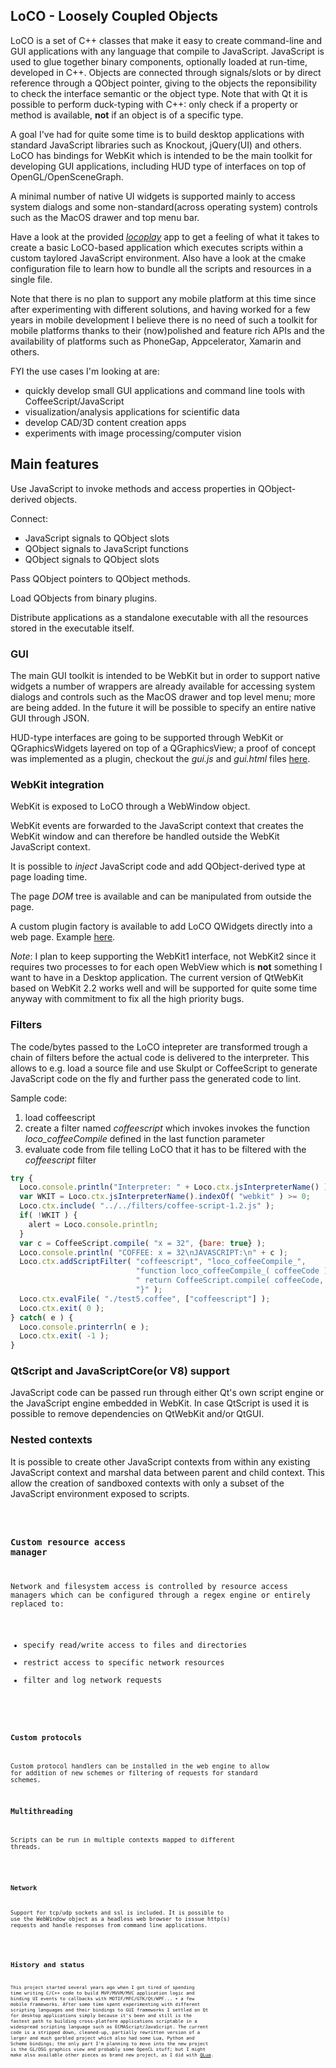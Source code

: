 ## LoCO - Loosely Coupled Objects

LoCO is a set of C++ classes that make it easy to create command-line and GUI
applications with any language that compile to JavaScript.
JavaScript is used to glue together binary components, optionally loaded
at run-time, developed in C++.
Objects are connected through signals/slots or by direct reference through
a QObject pointer, giving to the objects the reponsibility to check the
interface semantic or the object type.
Note that with Qt it is possible to perform duck-typing with C++: only
check if a property or method is available, **not** if an object is of
a specific type. 

A goal I've had for quite some time is to build desktop applications
with standard JavaScript libraries such as Knockout, jQuery(UI) and others.
LoCO has bindings for WebKit which is intended to be the main toolkit for
developing GUI applications, including HUD type of interfaces on top of
OpenGL/OpenSceneGraph.

A minimal number of native UI widgets is supported mainly to access system
dialogs and some non-standard(across operating system) controls such as
the MacOS drawer and top menu bar.

Have a look at the provided _[locoplay](https://github.com/candycode/loco/blob/master/apps/locoplay/locoplay.cpp)_ app to get a feeling of what it
takes to create a basic LoCO-based application which executes scripts
within a custom taylored JavaScript environment. Also have a look at
the cmake configuration file to learn how to bundle all the scripts and
resources in a single file.

Note that there is no plan to support any mobile platform at this time
since after experimenting with different solutions, and having worked
for a few years in mobile development I believe there is no need
of such a toolkit for mobile platforms thanks to their (now)polished and
feature rich APIs and the availability of platforms such as PhoneGap,
Appcelerator, Xamarin and others.

FYI the use cases I'm looking at are:
* quickly develop small GUI applications and command line tools with CoffeeScript/JavaScript
* visualization/analysis applications for scientific data
* develop CAD/3D content creation apps
* experiments with image processing/computer vision  

## Main features

Use JavaScript to invoke methods and access properties in QObject-derived
objects.

Connect:
* JavaScript signals to QObject slots
* QObject signals to JavaScript functions
* QObject signals to QObject slots 

Pass QObject pointers to QObject methods.

Load QObjects from binary plugins.

Distribute applications as a standalone executable with all the resources
stored in the executable itself.

### GUI

The main GUI toolkit is intended to be WebKit but in order to support
native widgets a  number of wrappers are already available for 
accessing system dialogs and controls such as the MacOS drawer and top
level menu; more are being added. In the future it will be possible
to specify an entire native GUI through JSON.

HUD-type interfaces are going to be supported through WebKit or 
QGraphicsWidgets layered on top of a QGraphicsView; a proof
of concept was implemented as a plugin, checkout the _gui.js_
and _gui.html_ files [here](https://github.com/candycode/loco/tree/master/modules/plugins/osgview/test). 


### WebKit integration

WebKit is exposed to LoCO through a WebWindow object.

WebKit events are forwarded to the JavaScript context that creates
the WebKit window and can therefore be handled outside the WebKit
JavaScript context.

It is possible to _inject_ JavaScript code and add QObject-derived type
at page loading time.

The page _DOM_ tree is available and can be manipulated from outside
the page.

A custom plugin factory is available to add LoCO QWidgets directly into
a web page. Example [here](https://github.com/candycode/loco/tree/master/modules/webplugins/osg-viewer).


_Note_: I plan to keep supporting the WebKit1 interface, not WebKit2
since it requires two processes to for each open WebView which is 
__not__ something I want to have in a Desktop application. The current
version of QtWebKit based on WebKit 2.2 works well and will be supported
for quite some time anyway with commitment to fix all the high priority bugs.

### Filters

The code/bytes passed to the LoCO intepreter are transformed trough
a chain of filters before the actual code is delivered to the interpreter.
This allows to e.g. load a source file and use Skulpt or CoffeeScript
to generate JavaScript code on the fly and further pass the generated
code to lint.

Sample code: 

1. load coffeescript 
2. create a filter named _coffeescript_ which invokes invokes the function *loco_coffeeCompile* defined in the last function parameter
3. evaluate code from file telling LoCO that it has to be filtered with the _coffeescript_ filter   
```javascript
try {
  Loco.console.println("Interpreter: " + Loco.ctx.jsInterpreterName() );
  var WKIT = Loco.ctx.jsInterpreterName().indexOf( "webkit" ) >= 0;
  Loco.ctx.include( "../../filters/coffee-script-1.2.js" );
  if( !WKIT ) {
    alert = Loco.console.println;
  }
  var c = CoffeeScript.compile( "x = 32", {bare: true} );
  Loco.console.println( "COFFEE: x = 32\nJAVASCRIPT:\n" + c );
  Loco.ctx.addScriptFilter( "coffeescript", "loco_coffeeCompile_",
                            "function loco_coffeeCompile_( coffeeCode ) {" +
                            " return CoffeeScript.compile( coffeeCode, {bare: true} );" +
                            "}" );
  Loco.ctx.evalFile( "./test5.coffee", ["coffeescript"] );
  Loco.ctx.exit( 0 );
} catch( e ) {
  Loco.console.printerrln( e );
  Loco.ctx.exit( -1 );
}
```

### QtScript and JavaScriptCore(or V8) support

JavaScript code can be passed run through either Qt's own script
engine or the JavaScript engine embedded in WebKit. In case
QtScript is used it is possible to remove dependencies on QtWebKit
and/or QtGUI.


### Nested contexts

It is possible to create other JavaScript contexts from within
any existing JavaScript context and marshal data between parent
and child context. This allow the creation of sandboxed contexts
with only a subset of the JavaScript environment exposed to scripts.

<CODE SAMPLE>

### Custom resource access manager

Network and filesystem access is controlled by resource access managers
which can be configured through a regex engine or entirely replaced to:

* specify read/write access to files and directories
* restrict access to specific network resources
* filter and log network requests


<CODE SAMPLE>

### Custom protocols

Custom protocol handlers can be installed in the web engine to allow
for addition of new schemes or filtering of requests for standard schemes. 

### Multithreading

Scripts can be run in multiple contexts mapped to different threads.

<CODE SAMPLE>

### Network

Support for tcp/udp sockets and ssl is included.
It is possible to use the WebWindow object as a headless web browser to
isssue http(s) requests and handle responses from command line applications.

<CODE SAMPLE>

## History and status

This project started several years ago when I got tired of spending time
writing C/C++ code to build MVP/MVVM/MVC application logic and binding UI
events to callbacks with MOTIF/MFC/GTK/Qt/WPF... + a few mobile frameworks.
After some time spent experimenting with different scripting languages and their
bindings to GUI frameworks I settled on Qt for desktop applications simply because 
it's been and still is the fastest path to building cross-platform applications
scriptable in a widespread scripting language such as ECMAScript/JavaScript. 
The current code is a stripped down, cleaned-up, partially rewritten
version of a larger and much garbled project which also had some Lua, 
Python and Scheme bindings; the only part I'm planning to move into the
new project is the GL/OSG graphics view and probably some OpenCL stuff;
but I might make also available other pieces as brand new project,
as I did with [QLua](/candycode/qlua).

